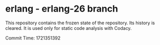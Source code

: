 # erlang - erlang-26 branch

This repository contains the frozen state of the repository.
Its history is cleared. It is used only for static code
analysis with Codacy.

Commit Time: 1721351392